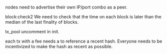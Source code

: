
nodes need to advertise their own IP/port combo as a peer.


block:check2
We need to check that the time on each block is later than the median of the last finality of blocks.



tx_pool uncomment in init.


each tx with a fee needs a to reference a recent hash. Everyone needs to be incentivized to make the hash as recent as possible.
